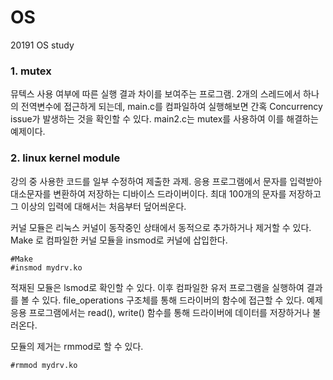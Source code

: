 # OS
20191 OS study

### 1. mutex

뮤텍스 사용 여부에 따른 실행 결과 차이를 보여주는 프로그램. 2개의 스레드에서 하나의 전역변수에 접근하게 되는데, main.c를 컴파일하여 실행해보면 간혹 Concurrency issue가 발생하는 것을 확인할 수 있다. main2.c는 mutex를 사용하여 이를 해결하는 예제이다.

### 2. linux kernel module

강의 중 사용한 코드를 일부 수정하여 제출한 과제.
응용 프로그램에서 문자를 입력받아 대소문자를 변환하여 저장하는 디바이스 드라이버이다. 최대 100개의 문자를 저장하고 그 이상의 입력에 대해서는 처음부터 덮어씌운다.

커널 모듈은 리눅스 커널이 동작중인 상태에서 동적으로 추가하거나 제거할 수 있다.
Make 로 컴파일한 커널 모듈을 insmod로 커널에 삽입한다.

```
#Make
#insmod mydrv.ko 
```

적재된 모듈은 lsmod로 확인할 수 있다. 이후 컴파일한 유저 프로그램을 실행하여 결과를 볼 수 있다.
file_operations 구조체를 통해 드라이버의 함수에 접근할 수 있다. 예제 응용 프로그램에서는 read(), write() 함수를 통해 드라이버에 데이터를 저장하거나 불러온다.

모듈의 제거는 rmmod로 할 수 있다.

```
#rmmod mydrv.ko
```


